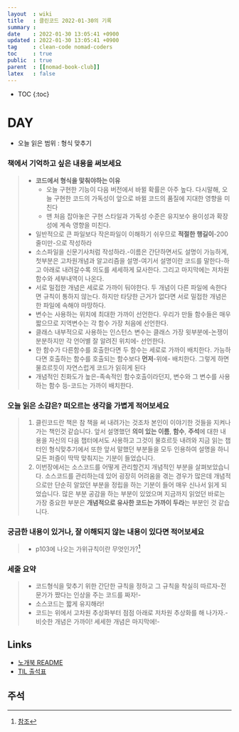 ```yaml
---
layout  : wiki
title   : 클린코드 2022-01-30의 기록
summary : 
date    : 2022-01-30 13:05:41 +0900
updated : 2022-01-30 13:05:41 +0900
tag     : clean-code nomad-coders
toc     : true
public  : true
parent  : [[nomad-book-club]]
latex   : false
---
```

* TOC
{:toc}

# DAY
* 오늘 읽은 범위 : 형식 맞추기

### 책에서 기억하고 싶은 내용을 써보세요
> * **코드에서 형식을 맟춰야하는 이유**
>     * 오늘 구현한 기능이 다음 버전에서 바뀔 확률은 아주 높다. 다시말해, 오늘 구현한 코드의 가독성이 앞으로 바뀔 코드의 품질에 지대한 영향을 미친다
>     * 맨 처음 잡아놓은 구현 스타일과 가독성 수준은 유지보수 용이성과 확장성에 계속 영향을 미친다.
> * 일반적으로 큰 파일보다 작은파일이 이해하기 쉬우므로 **적절한 행길이**-200줄미만-으로 작성하라
> * 소스파일을 신문기사처럼 작성하라.-이름은 간단하면서도 설명이 가능하게, 첫부분은 고차원개념과 알고리즘을 설명-여기서 설명이란 코드를 말한다-하고 아래로 내려갈수록 의도를 세세하게 묘사한다. 그리고 마지막에는 저차원함수와 세부내역이 나온다.
> * 서로 밀접한 개념은 세로로 가까이 둬야한다. 두 개념이 다른 파일에 속한다면 규칙이 통하지 않는다. 하지만 타당한 근거가 없다면 서로 밀접한 개념은 한 파일에 속해야 마땅하다.
> * 변수는 사용하는 위치에 최대한 가까이 선언한다. 우리가 만들 함수들은 매우 짧으므로 지역변수는 각 함수 가장 처음에 선언한다.
> * 클래스 내부적으로 사용하는 인스턴스 변수는 클래스 가장 윗부분에-논쟁이 분분하지만 각 언어별 잘 알려진 위치에- 선언한다. 
> * 한 함수가 다른함수를 호출한다면 두 함수는 세로로 가까이 배치한다. 가능하다면 호출하는 함수를 호출되는 함수보다 **먼저**-위에- 배치한다. 그렇게 하면 물흐르듯이 자연스럽게 코드가 읽히게 된다
> * 개념적인 친화도가 높은-족속적인 함수호출이라던지, 변수와 그 변수를 사용하는 함수 등-코드는 가까이 배치한다.

### 오늘 읽은 소감은? 떠오르는 생각을 가볍게 적어보세요
> 1. 클린코드란 책은 참 책을 써 내려가는 것조차 본인이 이야기한 것들을 지켜나가는 책인것 같습니다. 앞서 설명했던 **의미 있는 이름**, **함수**, **주석**에 대한 내용을 자신의 다음 챕터에서도 사용하고 그것이 물흐르듯 내려와 지금 읽는 챕터인 형식맞추기에서 또한 앞서 말했던 부분들을 모두 인용하여 설명을 하니 모든 퍼즐이 딱딱 맞춰지는 기분이 들었습니다.
> 2. 이번장에서는 소스코드를 어떻게 관리할건지 개념적인 부분을 살펴보았습니다. 소스코드를 관리하는데 있어 굉장히 어려움을 겪는 경우가 많은데 개념적으로만 단순히 알았던 부분을 정립을 하는 기분이 들어 매우 신나서 읽게 되었습니다. 많은 부분 공감을 하는 부분이 있었으며 지금까지 읽었던 바로는 가장 중요한 부분은 **개념적으로 유사한 코드는 가까이 두라**는 부분인 것 같습니다.

### 궁금한 내용이 있거나, 잘 이해되지 않는 내용이 있다면 적어보세요
> * p103에 나오는 가위규칙이란 무엇인가?[^SCISSORS_RULE-1]

### 세줄 요약
> * 코드형식을 맞추기 위한 간단한 규칙을 정하고 그 규칙을 착실히 따르자-전문가가 짰다는 인상을 주는 코드를 짜자!-
> * 소스코드는 짧게 유지해라!
> * 코드는 위에서 고차원 추상화부터 점점 아래로 저차원 추상화를 해 나가자.-비슷한 개념은 가까이! 세세한 개념은 마지막에!-

## Links
* [노개북 README](https://nomadcoders.oopy.io/readme?utm_source=Nomad_Book_Club%231&utm_campaign=853979327e-EMAIL_CAMPAIGN_2022_01_20_09_04&utm_medium=email&utm_term=0_26f5b50d66-853979327e-357549064)
* [TIL 출석표](https://docs.google.com/spreadsheets/d/1Cy2NOnfFDP6Y1snkd3nL5VidLDmBq8C9696iTwbc_K0/edit#gid=0)

## 주석
[^SCISSORS_RULE-1]: [참조](https://blog.eq8.eu/article/scissors-rule-in-coding.html#:~:text=The%20rule%20is%20from%20old,it%20with%20scissors%20in%20half.)